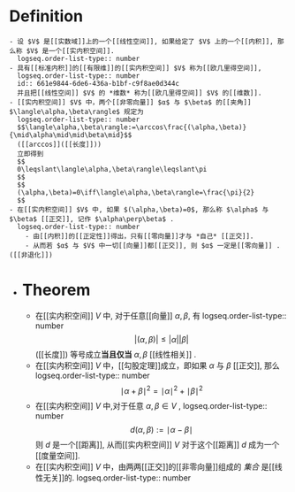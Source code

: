 # Definition
	- 设 $V$ 是[[实数域]]上的一个[[线性空间]], 如果给定了 $V$ 上的一个[[内积]], 那么称 $V$ 是一个[[实内积空间]]. 
	  logseq.order-list-type:: number
	- 具有[[标准内积]]的[[有限维]]的[[实内积空间]] $V$ 称为[[欧几里得空间]], 
	  logseq.order-list-type:: number
	  id:: 661e9844-6de6-436a-b1bf-c9f8ae0d344c
	  并且把[[线性空间]] $V$ 的 *维数* 称为[[欧几里得空间]] $V$ 的[[维数]].
	- [[实内积空间]] $V$ 中，两个[[非零向量]] $α$ 与 $\beta$ 的[[夹角]] $\langle\alpha,\beta\rangle$ 规定为
	  logseq.order-list-type:: number
	  $$\langle\alpha,\beta\rangle:=\arccos\frac{(\alpha,\beta)}{\mid\alpha\mid\mid\beta\mid}$$
	  ([[arccos]]([[长度]]))
	  立即得到
	  $$
	  0\leqslant\langle\alpha,\beta\rangle\leqslant\pi
	  $$
	  $$
	  (\alpha,\beta)=0\iff\langle\alpha,\beta\rangle=\frac{\pi}{2}
	  $$
	- 在[[实内积空间]] $V$ 中, 如果 $(\alpha,\beta)=0$, 那么称 $\alpha$ 与 $\beta$ [[正交]], 记作 $\alpha\perp\beta$ .
	  logseq.order-list-type:: number
		- 由[[内积]]的[[正定性]]得出，只有[[零向量]]才与 *自己* [[正交]].
		- 从而若 $α$ 与 $V$ 中一切[[向量]]都[[正交]], 则 $α$ 一定是[[零向量]] .([[非退化]])
- # Theorem
	- 在[[实内积空间]] $V$ 中, 对于任意[[向量]] $\alpha,\beta$, 有
	  logseq.order-list-type:: number
	  $$\vert(\alpha,\beta)\vert\leqslant \vert\alpha\vert\vert\beta\vert$$
	  ([[长度]])
	  等号成立**当且仅当** $\alpha,\beta$ [[线性相关]] .
	- 在[[实内积空间]] $V$ 中，[[勾股定理]]成立，即如果 $α$ 与 $β$ [[正交]], 那么
	  logseq.order-list-type:: number
	  $$
	  \mid\alpha+\beta\mid^2=\mid\alpha\mid^2+\mid\beta\mid^2
	  $$
	- 在[[实内积空间]] $V$ 中,对于任意 $α,β∈V$ , 
	  logseq.order-list-type:: number
	  $$
	  d\left(\alpha,\beta\right):=\mid\alpha-\beta\mid
	  $$
	  则 $d$ 是一个[[距离]], 
	  从而[[实内积空间]] $V$ 对于这个[[距离]] $d$ 成为一个[[度量空间]].
	- 在[[实内积空间]] $V$ 中，由两两[[正交]]的[[非零向量]]组成的 *集合* 是[[线性无关]]的.
	  logseq.order-list-type:: number